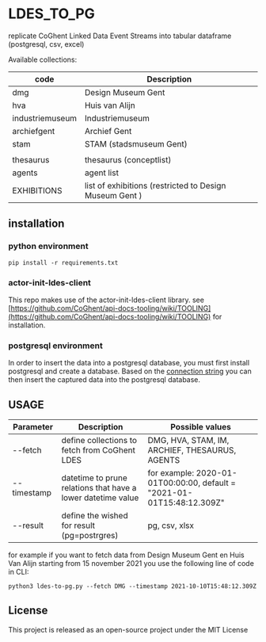 # LDES_TO_PG

replicate CoGhent Linked Data Event Streams into tabular dataframe (postgresql, csv, excel)

Available collections:

| code            | Description |
|-----------------|-----------|
| dmg             | Design Museum Gent|
| hva             | Huis van Alijn|
| industriemuseum | Industriemuseum|
| archiefgent     | Archief Gent|
| stam            | STAM (stadsmuseum Gent)|
|||
| thesaurus       | thesaurus (conceptlist)|
| agents          | agent list|
| EXHIBITIONS     |list of exhibitions (restricted to Design Museum Gent )|

## installation

### python environment

`pip install -r requirements.txt`

### actor-init-ldes-client

This repo makes use of the actor-init-ldes-client library. see [https://github.com/CoGhent/api-docs-tooling/wiki/TOOLING](https://github.com/CoGhent/api-docs-tooling/wiki/TOOLING) for installation.

### postgresql environment

In order to insert the data into a postgresql database, you must first install postgresql and create a database.
Based on the [connection string](https://hasura.io/learn/database/postgresql/installation/postgresql-connection-string/) you can then insert the captured data into the postgresql database.


## USAGE 

| Parameter | Description | Possible values |
|---------|-----------|----------|
|--fetch|define collections to fetch from CoGhent LDES |DMG, HVA, STAM, IM, ARCHIEF, THESAURUS, AGENTS|
|--timestamp |datetime to prune relations that have a lower datetime value |for example: 2020-01-01T00:00:00, default = "2021-01-01T15:48:12.309Z"|
|--result |define the wished for result (pg=postrgres)|pg, csv, xlsx|

for example if you want to fetch data from Design Museum Gent en Huis Van Alijn starting from 15 november 2021 you use the following line of code in CLI:

 `python3 ldes-to-pg.py --fetch DMG --timestamp 2021-10-10T15:48:12.309Z`

## License
This project is released as an open-source project under the MIT License
